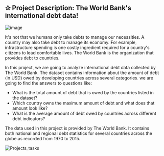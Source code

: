 
## ✰ Project Description: The World Bank's international debt data!

![image](https://user-images.githubusercontent.com/67468718/103147989-9e3fe080-470f-11eb-8f2a-2844f347a584.jpg)

It's not that we humans only take debts to manage our necessities. A country may also take debt to manage its economy. For example, infrastructure spending is one costly ingredient required for a country's citizens to lead comfortable lives. The World Bank is the organization that provides debt to countries.

In this project, we are going to analyze international debt data collected by The World Bank. The dataset contains information about the amount of debt (in USD) owed by developing countries across several categories. we are going to find the answers to questions like:

  * What is the total amount of debt that is owed by the countries listed in the dataset?
  * Which country owns the maximum amount of debt and what does that amount look like?
  * What is the average amount of debt owed by countries across different debt indicators?
  
The data used in this project is provided by The World Bank. It contains both national and regional debt statistics for several countries across the globe as recorded from 1970 to 2015.

![Projects_tasks](https://user-images.githubusercontent.com/67468718/103147968-6173e980-470f-11eb-9412-af18a9d7a966.JPG)
